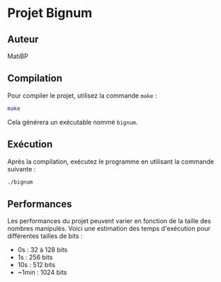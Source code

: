 # Projet Bignum

## Auteur

MatiBP

## Compilation

Pour compiler le projet, utilisez la commande `make` :

```bash
make
```

Cela générera un exécutable nommé `bignum`.

## Exécution

Après la compilation, exécutez le programme en utilisant la commande suivante :

```bash
./bignum
```

## Performances

Les performances du projet peuvent varier en fonction de la taille des nombres manipulés. Voici une estimation des temps d'exécution pour différentes tailles de bits :

- 0s : 32 à 128 bits
- 1s : 256 bits
- 10s : 512 bits
- ~1min : 1024 bits
